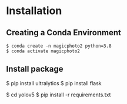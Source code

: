 # Installation

## Creating a Conda Environment
```
$ conda create -n magicphoto2 python=3.8
$ conda activate magicphoto2
```

## Install package

$ pip install ultralytics
$ pip install flask

$ cd yolov5
$ pip install -r requirements.txt